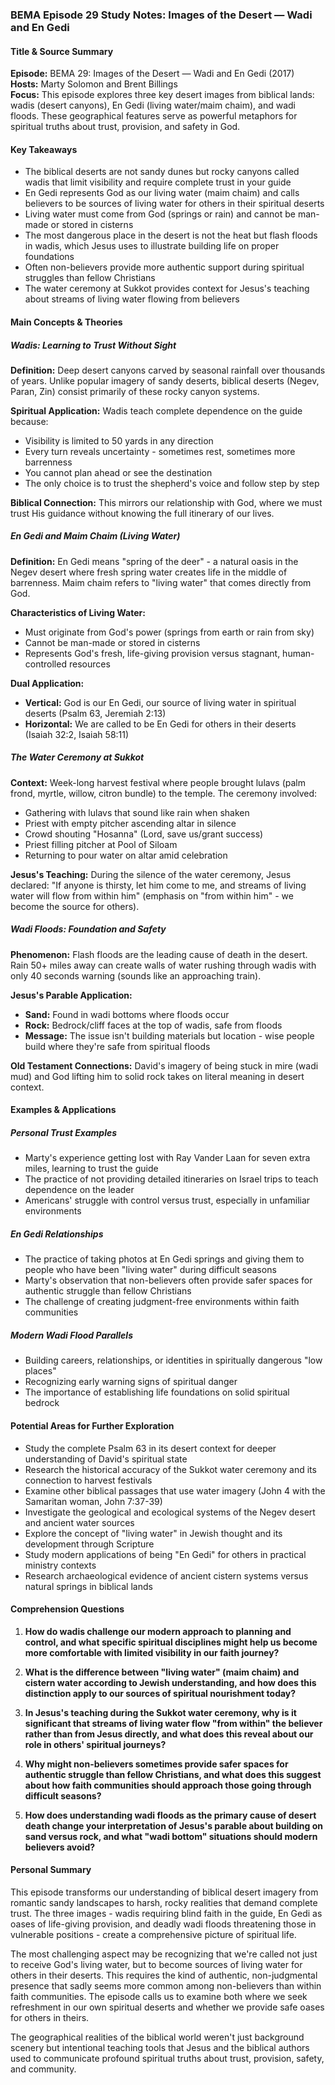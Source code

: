### BEMA Episode 29 Study Notes: Images of the Desert — Wadi and En Gedi

#### Title & Source Summary

**Episode:** BEMA 29: Images of the Desert — Wadi and En Gedi (2017)  
**Hosts:** Marty Solomon and Brent Billings  
**Focus:** This episode explores three key desert images from biblical lands: wadis (desert canyons), En Gedi (living water/maim chaim), and wadi floods. These geographical features serve as powerful metaphors for spiritual truths about trust, provision, and safety in God.

#### Key Takeaways

- The biblical deserts are not sandy dunes but rocky canyons called wadis that limit visibility and require complete trust in your guide
- En Gedi represents God as our living water (maim chaim) and calls believers to be sources of living water for others in their spiritual deserts
- Living water must come from God (springs or rain) and cannot be man-made or stored in cisterns
- The most dangerous place in the desert is not the heat but flash floods in wadis, which Jesus uses to illustrate building life on proper foundations
- Often non-believers provide more authentic support during spiritual struggles than fellow Christians
- The water ceremony at Sukkot provides context for Jesus's teaching about streams of living water flowing from believers

#### Main Concepts & Theories

##### Wadis: Learning to Trust Without Sight

**Definition:** Deep desert canyons carved by seasonal rainfall over thousands of years. Unlike popular imagery of sandy deserts, biblical deserts (Negev, Paran, Zin) consist primarily of these rocky canyon systems.

**Spiritual Application:** Wadis teach complete dependence on the guide because:
- Visibility is limited to 50 yards in any direction
- Every turn reveals uncertainty - sometimes rest, sometimes more barrenness
- You cannot plan ahead or see the destination
- The only choice is to trust the shepherd's voice and follow step by step

**Biblical Connection:** This mirrors our relationship with God, where we must trust His guidance without knowing the full itinerary of our lives.

##### En Gedi and Maim Chaim (Living Water)

**Definition:** En Gedi means "spring of the deer" - a natural oasis in the Negev desert where fresh spring water creates life in the middle of barrenness. Maim chaim refers to "living water" that comes directly from God.

**Characteristics of Living Water:**
- Must originate from God's power (springs from earth or rain from sky)
- Cannot be man-made or stored in cisterns
- Represents God's fresh, life-giving provision versus stagnant, human-controlled resources

**Dual Application:**
- **Vertical:** God is our En Gedi, our source of living water in spiritual deserts (Psalm 63, Jeremiah 2:13)
- **Horizontal:** We are called to be En Gedi for others in their deserts (Isaiah 32:2, Isaiah 58:11)

##### The Water Ceremony at Sukkot

**Context:** Week-long harvest festival where people brought lulavs (palm frond, myrtle, willow, citron bundle) to the temple. The ceremony involved:
- Gathering with lulavs that sound like rain when shaken
- Priest with empty pitcher ascending altar in silence
- Crowd shouting "Hosanna" (Lord, save us/grant success)
- Priest filling pitcher at Pool of Siloam
- Returning to pour water on altar amid celebration

**Jesus's Teaching:** During the silence of the water ceremony, Jesus declared: "If anyone is thirsty, let him come to me, and streams of living water will flow from within him" (emphasis on "from within him" - we become the source for others).

##### Wadi Floods: Foundation and Safety

**Phenomenon:** Flash floods are the leading cause of death in the desert. Rain 50+ miles away can create walls of water rushing through wadis with only 40 seconds warning (sounds like an approaching train).

**Jesus's Parable Application:**
- **Sand:** Found in wadi bottoms where floods occur
- **Rock:** Bedrock/cliff faces at the top of wadis, safe from floods
- **Message:** The issue isn't building materials but location - wise people build where they're safe from spiritual floods

**Old Testament Connections:** David's imagery of being stuck in mire (wadi mud) and God lifting him to solid rock takes on literal meaning in desert context.

#### Examples & Applications

##### Personal Trust Examples
- Marty's experience getting lost with Ray Vander Laan for seven extra miles, learning to trust the guide
- The practice of not providing detailed itineraries on Israel trips to teach dependence on the leader
- Americans' struggle with control versus trust, especially in unfamiliar environments

##### En Gedi Relationships
- The practice of taking photos at En Gedi springs and giving them to people who have been "living water" during difficult seasons
- Marty's observation that non-believers often provide safer spaces for authentic struggle than fellow Christians
- The challenge of creating judgment-free environments within faith communities

##### Modern Wadi Flood Parallels
- Building careers, relationships, or identities in spiritually dangerous "low places"
- Recognizing early warning signs of spiritual danger
- The importance of establishing life foundations on solid spiritual bedrock

#### Potential Areas for Further Exploration

- Study the complete Psalm 63 in its desert context for deeper understanding of David's spiritual state
- Research the historical accuracy of the Sukkot water ceremony and its connection to harvest festivals
- Examine other biblical passages that use water imagery (John 4 with the Samaritan woman, John 7:37-39)
- Investigate the geological and ecological systems of the Negev desert and ancient water sources
- Explore the concept of "living water" in Jewish thought and its development through Scripture
- Study modern applications of being "En Gedi" for others in practical ministry contexts
- Research archaeological evidence of ancient cistern systems versus natural springs in biblical lands

#### Comprehension Questions

1. **How do wadis challenge our modern approach to planning and control, and what specific spiritual disciplines might help us become more comfortable with limited visibility in our faith journey?**

2. **What is the difference between "living water" (maim chaim) and cistern water according to Jewish understanding, and how does this distinction apply to our sources of spiritual nourishment today?**

3. **In Jesus's teaching during the Sukkot water ceremony, why is it significant that streams of living water flow "from within" the believer rather than from Jesus directly, and what does this reveal about our role in others' spiritual journeys?**

4. **Why might non-believers sometimes provide safer spaces for authentic struggle than fellow Christians, and what does this suggest about how faith communities should approach those going through difficult seasons?**

5. **How does understanding wadi floods as the primary cause of desert death change your interpretation of Jesus's parable about building on sand versus rock, and what "wadi bottom" situations should modern believers avoid?**

#### Personal Summary

This episode transforms our understanding of biblical desert imagery from romantic sandy landscapes to harsh, rocky realities that demand complete trust. The three images - wadis requiring blind faith in the guide, En Gedi as oases of life-giving provision, and deadly wadi floods threatening those in vulnerable positions - create a comprehensive picture of spiritual life. 

The most challenging aspect may be recognizing that we're called not just to receive God's living water, but to become sources of living water for others in their deserts. This requires the kind of authentic, non-judgmental presence that sadly seems more common among non-believers than within faith communities. The episode calls us to examine both where we seek refreshment in our own spiritual deserts and whether we provide safe oases for others in theirs.

The geographical realities of the biblical world weren't just background scenery but intentional teaching tools that Jesus and the biblical authors used to communicate profound spiritual truths about trust, provision, safety, and community.